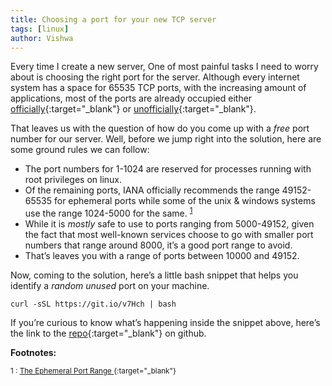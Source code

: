 ```yaml
---
title: Choosing a port for your new TCP server
tags: [linux]
author: Vishwa
---
```


Every time I create a new server, One of most painful tasks I need to worry about is choosing the right port for the server. Although every internet system has a space for 65535 TCP ports, with the increasing amount of applications, most of the ports are already occupied either [officially](https://www.iana.org/assignments/service-names-port-numbers/service-names-port-numbers.xhtml){:target="_blank"} or [unofficially](https://en.wikipedia.org/wiki/List_of_TCP_and_UDP_port_numbers){:target="_blank"}. 

That leaves us with the question of how do you come up with a *free* port number for our server. Well, before we jump right into the solution, here are some ground rules we can follow:

- The port numbers for 1-1024 are reserved for processes running with root privileges on linux. 
- Of the remaining ports, IANA officially recommends the range 49152-65535 for ephemeral ports while some of the unix & windows systems use the range 1024-5000 for the same. <sup>[1](#footnote1)</sup>
- While it is *mostly* safe to use to ports ranging from 5000-49152, given the fact that most well-known services choose to go with smaller port numbers that range around 8000, it’s a good port range to avoid.
- That’s leaves you with a range of ports between 10000 and 49152.

Now, coming to the solution, here’s a little bash snippet that helps you identify a *random* *unused* port on your machine.

    curl -sSL https://git.io/v7Hch | bash

If you’re curious to know what’s happening inside the snippet above, here’s the link to the [repo](https://github.com/v1shwa/random-port-generator){:target="_blank"} on github.


**Footnotes:**

<small id="footnote1"> 1 : [The Ephemeral Port Range ](http://www.ncftp.com/ncftpd/doc/misc/ephemeral_ports.html){:target="_blank"}</small>
